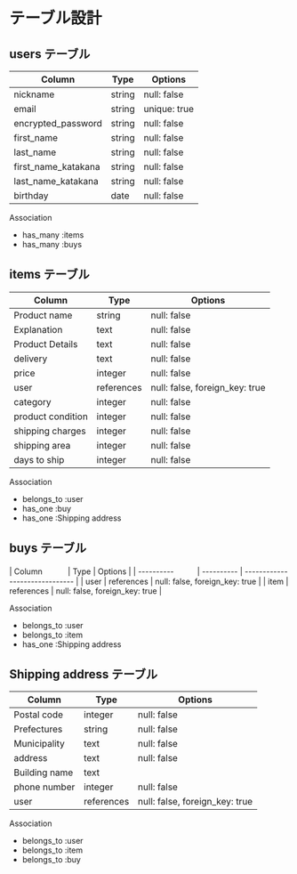 # テーブル設計

## users テーブル

| Column        | Type    | Options     |
| --------      | ------  | ----------- |
| nickname      | string  | null: false |
| email         | string  | unique: true |
| encrypted_password      | string  | null: false |
| first_name          | string  | null: false |
| last_name          | string  | null: false |
| first_name_katakana | string  | null: false |
| last_name_katakana | string  | null: false |
| birthday      | date | null: false |

Association

- has_many :items
- has_many  :buys


## items テーブル

| Column             | Type       | Options                        |
| ---------          | ---------- | ------------------------------ |
| Product name       | string     | null: false                    |
| Explanation        | text       | null: false                    |
| Product Details    | text       | null: false                    |
| delivery           | text       | null: false                    |
| price              | integer    | null: false                    |
| user               | references | null: false, foreign_key: true |
| category           | integer    | null: false                    |
| product condition  | integer    | null: false                    |
| shipping charges   | integer    | null: false                    |
| shipping area      | integer    | null: false                    |
| days to ship       | integer    | null: false                    |

Association

- belongs_to :user
- has_one  :buy
- has_one  :Shipping address

## buys テーブル

| Column    　　　| Type          | Options                        |
| ----------　　　| ----------    | ------------------------------ |
| user           | references    | null: false, foreign_key: true |
| item           | references    | null: false, foreign_key: true |


Association

- belongs_to :user
- belongs_to :item
- has_one  :Shipping address

## Shipping address テーブル

| Column            | Type          | Options                        |
| ----------        | ----------    | ------------------------------ |
| Postal code       | integer       | null: false                    |
| Prefectures       | string        | null: false                    |
| Municipality      | text          | null: false                    |
| address           | text          | null: false                    |
| Building name     | text          |                                |
| phone number      | integer       | null: false                    |
| user              | references    | null: false, foreign_key: true |


Association

- belongs_to :user
- belongs_to :item
- belongs_to :buy

